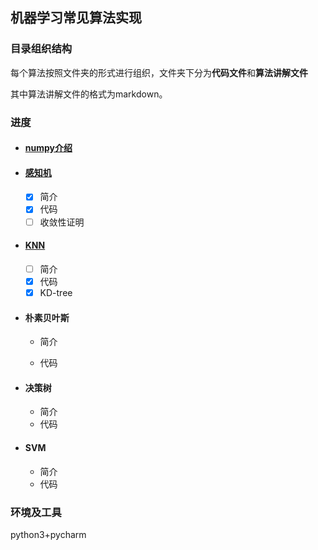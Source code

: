 ## 机器学习常见算法实现 #

### 目录组织结构

每个算法按照文件夹的形式进行组织，文件夹下分为**代码文件**和**算法讲解文件**

其中算法讲解文件的格式为markdown。

### 进度 #

- #### [numpy介绍](./numpy/Readme.md)

- #### [感知机](./perceptron/ReadMe.pdf)
  - [x] 简介
  - [x] 代码
  - [ ] 收敛性证明

- #### [KNN](./knn/ReadMe.md)

  - [ ] 简介
  - [x] 代码
  - [x] KD-tree

- #### 朴素贝叶斯

  - 简介

  - 代码

- #### 决策树

  - 简介
  - 代码

- #### SVM

  - 简介
  - 代码

### 环境及工具 ##

python3+pycharm





